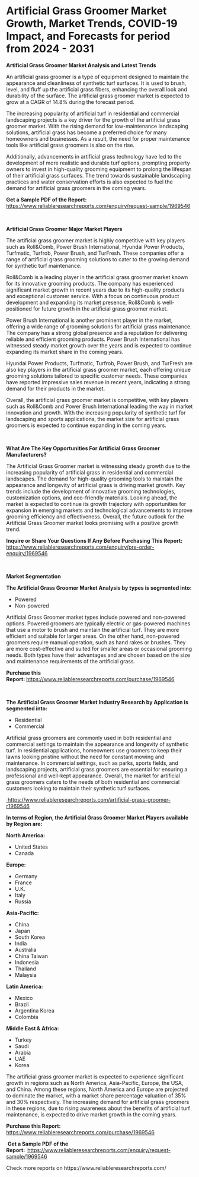<p><h1>Artificial Grass Groomer Market Growth, Market Trends, COVID-19 Impact, and Forecasts for period from 2024 - 2031</h1></p><p><strong>Artificial Grass Groomer Market Analysis and Latest Trends</strong></p>
<p><p>An artificial grass groomer is a type of equipment designed to maintain the appearance and cleanliness of synthetic turf surfaces. It is used to brush, level, and fluff up the artificial grass fibers, enhancing the overall look and durability of the surface. The artificial grass groomer market is expected to grow at a CAGR of 14.8% during the forecast period.</p><p>The increasing popularity of artificial turf in residential and commercial landscaping projects is a key driver for the growth of the artificial grass groomer market. With the rising demand for low-maintenance landscaping solutions, artificial grass has become a preferred choice for many homeowners and businesses. As a result, the need for proper maintenance tools like artificial grass groomers is also on the rise.</p><p>Additionally, advancements in artificial grass technology have led to the development of more realistic and durable turf options, prompting property owners to invest in high-quality grooming equipment to prolong the lifespan of their artificial grass surfaces. The trend towards sustainable landscaping practices and water conservation efforts is also expected to fuel the demand for artificial grass groomers in the coming years.</p></p>
<p><strong>Get a Sample PDF of the Report:&nbsp;</strong> <a href="https://www.reliableresearchreports.com/enquiry/request-sample/1969546">https://www.reliableresearchreports.com/enquiry/request-sample/1969546</a></p>
<p>&nbsp;</p>
<p><strong>Artificial Grass Groomer Major Market Players</strong></p>
<p><p>The artificial grass groomer market is highly competitive with key players such as Roll&Comb, Power Brush International, Hyundai Power Products, Turfmatic, Turfrob, Power Brush, and TurFresh. These companies offer a range of artificial grass grooming solutions to cater to the growing demand for synthetic turf maintenance.</p><p>Roll&Comb is a leading player in the artificial grass groomer market known for its innovative grooming products. The company has experienced significant market growth in recent years due to its high-quality products and exceptional customer service. With a focus on continuous product development and expanding its market presence, Roll&Comb is well-positioned for future growth in the artificial grass groomer market.</p><p>Power Brush International is another prominent player in the market, offering a wide range of grooming solutions for artificial grass maintenance. The company has a strong global presence and a reputation for delivering reliable and efficient grooming products. Power Brush International has witnessed steady market growth over the years and is expected to continue expanding its market share in the coming years.</p><p>Hyundai Power Products, Turfmatic, Turfrob, Power Brush, and TurFresh are also key players in the artificial grass groomer market, each offering unique grooming solutions tailored to specific customer needs. These companies have reported impressive sales revenue in recent years, indicating a strong demand for their products in the market.</p><p>Overall, the artificial grass groomer market is competitive, with key players such as Roll&Comb and Power Brush International leading the way in market innovation and growth. With the increasing popularity of synthetic turf for landscaping and sports applications, the market size for artificial grass groomers is expected to continue expanding in the coming years.</p></p>
<p>&nbsp;</p>
<p><strong>What Are The Key Opportunities For Artificial Grass Groomer Manufacturers?</strong></p>
<p><p>The Artificial Grass Groomer market is witnessing steady growth due to the increasing popularity of artificial grass in residential and commercial landscapes. The demand for high-quality grooming tools to maintain the appearance and longevity of artificial grass is driving market growth. Key trends include the development of innovative grooming technologies, customization options, and eco-friendly materials. Looking ahead, the market is expected to continue its growth trajectory with opportunities for expansion in emerging markets and technological advancements to improve grooming efficiency and effectiveness. Overall, the future outlook for the Artificial Grass Groomer market looks promising with a positive growth trend.</p></p>
<p><strong>Inquire or Share Your Questions If Any Before Purchasing This Report:</strong> <a href="https://www.reliableresearchreports.com/enquiry/pre-order-enquiry/1969546">https://www.reliableresearchreports.com/enquiry/pre-order-enquiry/1969546</a></p>
<p>&nbsp;</p>
<p><strong>Market Segmentation</strong></p>
<p><strong>The Artificial Grass Groomer Market Analysis by types is segmented into:</strong></p>
<p><ul><li>Powered</li><li>Non-powered</li></ul></p>
<p><p>Artificial Grass Groomer market types include powered and non-powered options. Powered groomers are typically electric or gas-powered machines that use a motor to brush and maintain the artificial turf. They are more efficient and suitable for larger areas. On the other hand, non-powered groomers require manual operation, such as hand rakes or brushes. They are more cost-effective and suited for smaller areas or occasional grooming needs. Both types have their advantages and are chosen based on the size and maintenance requirements of the artificial grass.</p></p>
<p><strong>Purchase this Report:&nbsp;</strong><a href="https://www.reliableresearchreports.com/purchase/1969546">https://www.reliableresearchreports.com/purchase/1969546</a></p>
<p>&nbsp;</p>
<p><strong>The Artificial Grass Groomer Market Industry Research by Application is segmented into:</strong></p>
<p><ul><li>Residential</li><li>Commercial</li></ul></p>
<p><p>Artificial grass groomers are commonly used in both residential and commercial settings to maintain the appearance and longevity of synthetic turf. In residential applications, homeowners use groomers to keep their lawns looking pristine without the need for constant mowing and maintenance. In commercial settings, such as parks, sports fields, and landscaping projects, artificial grass groomers are essential for ensuring a professional and well-kept appearance. Overall, the market for artificial grass groomers caters to the needs of both residential and commercial customers looking to maintain their synthetic turf surfaces.</p></p>
<p><a href="https://www.reliableresearchreports.com/artificial-grass-groomer-r1969546">&nbsp;https://www.reliableresearchreports.com/artificial-grass-groomer-r1969546</a></p>
<p><strong>In terms of Region, the Artificial Grass Groomer Market Players available by Region are:</strong></p>
<p>
    <p> <strong> North America: </strong>
        <ul>
            <li>United States</li>
            <li>Canada</li>
        </ul>
        </p> 
    <p> <strong> Europe: </strong>
        <ul>
            <li>Germany</li>
            <li>France</li>
            <li>U.K.</li>
            <li>Italy</li>
            <li>Russia</li>
        </ul>
        </p> 
    <p> <strong> Asia-Pacific: </strong>
        <ul>
            <li>China</li>
            <li>Japan</li>
            <li>South Korea</li>
            <li>India</li>
            <li>Australia</li>
            <li>China Taiwan</li>
            <li>Indonesia</li>
            <li>Thailand</li>
            <li>Malaysia</li>
        </ul>
        </p> 
    <p> <strong> Latin America: </strong>
        <ul>
            <li>Mexico</li>
            <li>Brazil</li>
            <li>Argentina Korea</li>
            <li>Colombia</li>
        </ul>
        </p> 
    <p> <strong> Middle East & Africa: </strong>
        <ul>
            <li>Turkey</li>
            <li>Saudi</li>
            <li>Arabia</li>
            <li>UAE</li>
            <li>Korea</li>
        </ul>
    </p>
    </p>
<p><p>The artificial grass groomer market is expected to experience significant growth in regions such as North America, Asia-Pacific, Europe, the USA, and China. Among these regions, North America and Europe are projected to dominate the market, with a market share percentage valuation of 35% and 30% respectively. The increasing demand for artificial grass groomers in these regions, due to rising awareness about the benefits of artificial turf maintenance, is expected to drive market growth in the coming years.</p></p>
<p><strong>Purchase this Report: </strong><a href="https://www.reliableresearchreports.com/purchase/1969546">https://www.reliableresearchreports.com/purchase/1969546</a></p>
<p>&nbsp;<strong>Get a Sample PDF of the Report:&nbsp;&nbsp;</strong><a href="https://www.reliableresearchreports.com/enquiry/request-sample/1969546">https://www.reliableresearchreports.com/enquiry/request-sample/1969546</a></p>
<p><strong></strong></p>
<p>Check more reports on https://www.reliableresearchreports.com/</p>